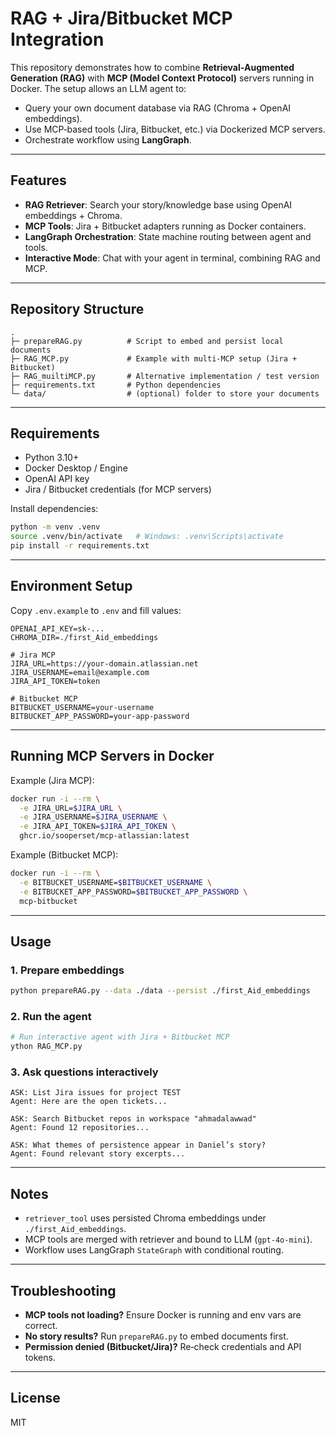 # RAG + Jira/Bitbucket MCP Integration

This repository demonstrates how to combine **Retrieval‑Augmented Generation (RAG)** with **MCP (Model Context Protocol)** servers running in Docker. The setup allows an LLM agent to:

* Query your own document database via RAG (Chroma + OpenAI embeddings).
* Use MCP‑based tools (Jira, Bitbucket, etc.) via Dockerized MCP servers.
* Orchestrate workflow using **LangGraph**.

---

## Features

* **RAG Retriever**: Search your story/knowledge base using OpenAI embeddings + Chroma.
* **MCP Tools**: Jira + Bitbucket adapters running as Docker containers.
* **LangGraph Orchestration**: State machine routing between agent and tools.
* **Interactive Mode**: Chat with your agent in terminal, combining RAG and MCP.

---

## Repository Structure

```
.
├─ prepareRAG.py          # Script to embed and persist local documents
├─ RAG_MCP.py             # Example with multi‑MCP setup (Jira + Bitbucket)
├─ RAG_muiltiMCP.py       # Alternative implementation / test version
├─ requirements.txt       # Python dependencies
└─ data/                  # (optional) folder to store your documents
```

---

## Requirements

* Python 3.10+
* Docker Desktop / Engine
* OpenAI API key
* Jira / Bitbucket credentials (for MCP servers)

Install dependencies:

```bash
python -m venv .venv
source .venv/bin/activate   # Windows: .venv\Scripts\activate
pip install -r requirements.txt
```

---

## Environment Setup

Copy `.env.example` to `.env` and fill values:

```dotenv
OPENAI_API_KEY=sk-...
CHROMA_DIR=./first_Aid_embeddings

# Jira MCP
JIRA_URL=https://your-domain.atlassian.net
JIRA_USERNAME=email@example.com
JIRA_API_TOKEN=token

# Bitbucket MCP
BITBUCKET_USERNAME=your-username
BITBUCKET_APP_PASSWORD=your-app-password
```

---

## Running MCP Servers in Docker

Example (Jira MCP):

```bash
docker run -i --rm \
  -e JIRA_URL=$JIRA_URL \
  -e JIRA_USERNAME=$JIRA_USERNAME \
  -e JIRA_API_TOKEN=$JIRA_API_TOKEN \
  ghcr.io/sooperset/mcp-atlassian:latest
```

Example (Bitbucket MCP):

```bash
docker run -i --rm \
  -e BITBUCKET_USERNAME=$BITBUCKET_USERNAME \
  -e BITBUCKET_APP_PASSWORD=$BITBUCKET_APP_PASSWORD \
  mcp-bitbucket
```

---

## Usage

### 1. Prepare embeddings

```bash
python prepareRAG.py --data ./data --persist ./first_Aid_embeddings
```

### 2. Run the agent

```bash
# Run interactive agent with Jira + Bitbucket MCP
ython RAG_MCP.py
```

### 3. Ask questions interactively

```text
ASK: List Jira issues for project TEST
Agent: Here are the open tickets...

ASK: Search Bitbucket repos in workspace "ahmadalawwad"
Agent: Found 12 repositories...

ASK: What themes of persistence appear in Daniel’s story?
Agent: Found relevant story excerpts...
```

---

## Notes

* `retriever_tool` uses persisted Chroma embeddings under `./first_Aid_embeddings`.
* MCP tools are merged with retriever and bound to LLM (`gpt-4o-mini`).
* Workflow uses LangGraph `StateGraph` with conditional routing.

---

## Troubleshooting

* **MCP tools not loading?** Ensure Docker is running and env vars are correct.
* **No story results?** Run `prepareRAG.py` to embed documents first.
* **Permission denied (Bitbucket/Jira)?** Re‑check credentials and API tokens.

---

## License

MIT

